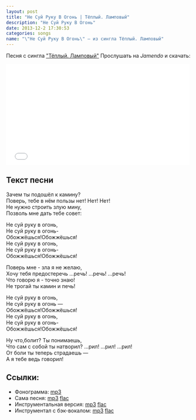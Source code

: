 ```yaml
---
layout: post
title: "Не Суй Руку В Огонь | Тёплый. Ламповый"
description: "Не Суй Руку В Огонь"
date: 2013-12-2 17:30:53
categories: songs
name: "\"Не Суй Руку В Огонь\" — из сингла Тёплый. Ламповый"
---
```


Песня с сингла <a target="blank" href="http://gruppa.utkorose.ru/albums/tyoplyy-lampovyy/">"Тёплый. Ламповый"</a>
Прослушать на *Jamendo* и скачать:  

<iframe id="widget" scrolling="no" frameborder="0" width="500" height="274" style="width: 500px; height: 274px;" src="//widgets.jamendo.com/v3/artist/440593?autoplay=0&layout=standard&manualWidth=400&width=400&theme=light&highlight=0&tracklist=true&tracklist_n=3&embedCode="></iframe>

## Текст песни
Зачем ты подошёл к камину?  
Поверь, тебе в нём пользы нет! Нет! Нет!  
Не нужно строить злую мину,  
Позволь мне дать тебе совет:  

Не суй руку в огонь,  
Не суй руку в огонь-  
Обожжёшься!Обожжёшься!  
Не суй руку в огонь,  
Не суй руку в огонь-  
Обожжёшься!Обожжёшься!  

Поверь мне - зла я не желаю,  
Хочу тебя предостеречь …речь! …речь! …речь!  
Что говорю я - точно знаю!  
Не трогай ты камин и печь!  

Не суй руку в огонь,  
Не суй руку в огонь —  
Обожжёшься!Обожжёшься!  
Не суй руку в огонь,  
Не суй руку в огонь-  
Обожжёшься!Обожжёшься!  

Ну что,болит? Ты понимаешь,  
Что сам с собой ты натворил? …рил! …рил! …рил!  
От боли ты теперь страдаешь —  
А я тебе ведь говорил!  

## Ссылки:
* Фонограмма: <a titile="скачать с GitHub" href="https://github.com/gruppa-gruppa-nsk/sources/raw/master/f5.0/ne-suy.mp3">mp3</a>
* Сама песня: <a titile="скачать с Google Drive" href="https://drive.google.com/file/d/0B-fv7DVp2MzydFE1eThFX291XzQ/edit?usp=sharing">mp3</a> <a titile="скачать с Google Drive" href="https://drive.google.com/file/d/0B-fv7DVp2MzySFhJSXExU2ZzVnM/edit?usp=sharing">flac</a>
* Инструментальная версия: <a titile="скачать с Google Drive" href="https://drive.google.com/file/d/0B-fv7DVp2MzyY1JzcEpyZ05TdmM/edit?usp=sharing">mp3</a> <a titile="скачать с Google Drive" href="https://drive.google.com/file/d/0B-fv7DVp2Mzyc2E5NGh4SmNOQmc/edit?usp=sharing">flac</a>
* Инструментал с бэк-вокалом: <a titile="скачать с Google Drive" href="https://drive.google.com/file/d/0B-fv7DVp2MzyYWFrMXFUT0YyYW8/edit?usp=sharing">mp3</a> <a titile="скачать с Google Drive" href="https://drive.google.com/file/d/0B-fv7DVp2MzyWmotTzEtODZDVkk/edit?usp=sharing">flac</a>